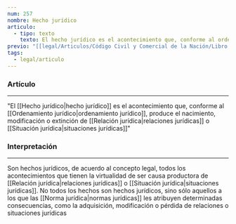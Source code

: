 ```yaml
---
num: 257
nombre: Hecho jurídico
articulo:
  - tipo: texto
    texto: El hecho jurídico es el acontecimiento que, conforme al ordenamiento jurídico, produce el nacimiento, modificación o extinción de relaciones o situaciones jurídicas.
previo: "[[legal/Articulos/Código Civil y Comercial de la Nación/Libro Primero/Título 4/Capítulo 1/Capítulo 1, Disposiciones generales.md|Capítulo 1, Disposiciones generales]]"
tags:
  - legal/articulo
---
```

### Artículo
---
"El [[Hecho jurídico|hecho jurídico]] es el acontecimiento que, conforme al [[Ordenamiento jurídico|ordenamiento jurídico]], produce el nacimiento, modificación o extinción de [[Relación jurídica|relaciones jurídicas]] o [[Situación jurídica|situaciones jurídicas]]"

### Interpretación
---
Son hechos jurídicos, de acuerdo al concepto legal, todos los acontecimientos que tienen la virtualidad de ser causa productora de [[Relación jurídica|relaciones jurídicas]] o [[Situación jurídica|situaciones jurídicas]]. No todos los hechos son hechos jurídicos, sino sólo aquellos a los que las [[Norma jurídica|normas jurídicas]] les atribuyen determinadas consecuencias, como la adquisición, modificación o pérdida de relaciones o situaciones jurídicas